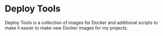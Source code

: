 # Deploy Tools
Deploy Tools is a collection of images for Docker and additional scripts to make it easier to make new Docker images
for my projects.

